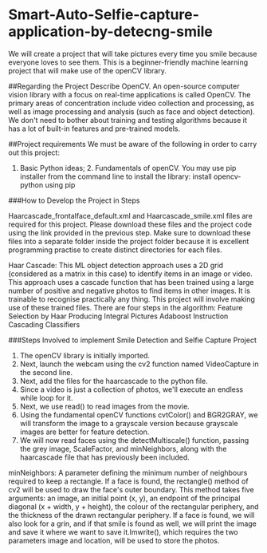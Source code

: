 # Smart-Auto-Selfie-capture-application-by-detecng-smile

We will create a project that will take pictures every time you smile because everyone loves to see them.
This is a beginner-friendly machine learning project that will make use of the openCV library.


##Regarding the Project
Describe OpenCV.
An open-source computer vision library with a focus on real-time applications is called OpenCV.
The primary areas of concentration include video collection and processing, as well as image processing and analysis (such as face and object detection).
We don't need to bother about training and testing algorithms because it has a lot of built-in features and pre-trained models.


##Project requirements
We must be aware of the following in order to carry out this project:
1. Basic Python ideas; 2. Fundamentals of openCV.
You may use pip installer from the command line to install the library: install opencv-python using pip




###How to Develop the Project in Steps

Haarcascade_frontalface_default.xml and Haarcascade_smile.xml files are required for this project.
Please download these files and the project code using the link provided in the previous step.
Make sure to download these files into a separate folder inside the project folder because it is excellent programming practise to create distinct directories for each files.

Haar Cascade: This ML object detection approach uses a 2D grid (considered as a matrix in this case) to identify items in an image or video.
This approach uses a cascade function that has been trained using a large number of positive and negative photos to find items in other images.
It is trainable to recognise practically any thing. This project will involve making use of these trained files. 
There are four steps in the algorithm:
Feature Selection by Haar
Producing Integral Pictures
Adaboost Instruction 
Cascading Classifiers


###Steps Involved to implement Smile Detection and Selfie Capture Project

1. The openCV library is initially imported.
2. Next, launch the webcam using the cv2 function named VideoCapture in the second line.
3. Next, add the files for the haarcascade to the python file.
4. Since a video is just a collection of photos, we'll execute an endless while loop for it.
5. Next, we use read() to read images from the movie.
6. Using the fundamental openCV functions cvtColor() and BGR2GRAY, we will transform the image to a grayscale version because grayscale images are better for feature detection.
7. We will now read faces using the detectMultiscale() function, passing the grey image, ScaleFactor, and minNeighbors, along with the haarcascade file that has previously been included.
   

minNeighbors: A parameter defining the minimum number of neighbours required to keep a rectangle.
   If a face is found, the rectangle() method of cv2 will be used to draw the face's outer boundary. This method takes five arguments: an image, an initial point (x, y), an endpoint of the principal diagonal (x + width, y + height), the colour of the rectangular periphery, and the thickness of the drawn rectangular periphery.
   If a face is found, we will also look for a grin, and if that smile is found as well, we will print the image and save it where we want to save it.Imwrite(), which requires the two parameters image and location, will be used to store the photos.



